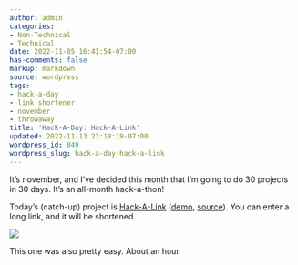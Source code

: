 ```yaml
---
author: admin
categories:
- Non-Technical
- Technical
date: 2022-11-05 16:41:54-07:00
has-comments: false
markup: markdown
source: wordpress
tags:
- hack-a-day
- link shortener
- november
- throwaway
title: 'Hack-A-Day: Hack-A-Link'
updated: 2022-11-13 23:18:19-07:00
wordpress_id: 849
wordpress_slug: hack-a-day-hack-a-link
---
```

It’s november, and I’ve decided this month that I’m going to do 30 projects in 30 days. It’s an all-month hack-a-thon!

Today’s (catch-up) project is [Hack-A-Link](https://tilde.za3k.com/hackaday/link) ([demo](https://tilde.za3k.com/hackaday/link), [source](https://github.com/za3k/day02_link)). You can enter a long link, and it will be shortened.

[![](https://blog.za3k.com/wp-content/uploads/2022/11/screenshot-3.png)](https://tilde.za3k.com/hackaday/link)

This one was also pretty easy. About an hour.

